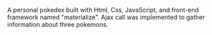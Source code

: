 A personal pokedex built with Html, Css, JavaScript, and front-end framework named "materialize". Ajax call was implemented to gather information about three pokemons.